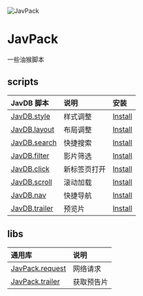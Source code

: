 ![JavPack](https://raw.githubusercontent.com/bolin-dev/JavPack/main/static/logo.png "logo")

# JavPack

一些油猴脚本

## scripts

| JavDB 脚本                                 | 说明         | 安装                                                                                         |
| :----------------------------------------- | :----------- | :------------------------------------------------------------------------------------------- |
| [JavDB.style](./javdb/style/README.md)     | 样式调整     | [Install](https://github.com/bolin-dev/JavPack/raw/main/javdb/style/JavDB.style.user.js)     |
| [JavDB.layout](./javdb/layout/README.md)   | 布局调整     | [Install](https://github.com/bolin-dev/JavPack/raw/main/javdb/layout/JavDB.layout.user.js)   |
| [JavDB.search](./javdb/search/README.md)   | 快捷搜索     | [Install](https://github.com/bolin-dev/JavPack/raw/main/javdb/search/JavDB.search.user.js)   |
| [JavDB.filter](./javdb/filter/README.md)   | 影片筛选     | [Install](https://github.com/bolin-dev/JavPack/raw/main/javdb/filter/JavDB.filter.user.js)   |
| [JavDB.click](./javdb/click/README.md)     | 新标签页打开 | [Install](https://github.com/bolin-dev/JavPack/raw/main/javdb/click/JavDB.click.user.js)     |
| [JavDB.scroll](./javdb/scroll/README.md)   | 滚动加载     | [Install](https://github.com/bolin-dev/JavPack/raw/main/javdb/scroll/JavDB.scroll.user.js)   |
| [JavDB.nav](./javdb/nav/README.md)         | 快捷导航     | [Install](https://github.com/bolin-dev/JavPack/raw/main/javdb/nav/JavDB.nav.user.js)         |
| [JavDB.trailer](./javdb/trailer/README.md) | 预览片       | [Install](https://github.com/bolin-dev/JavPack/raw/main/javdb/trailer/JavDB.trailer.user.js) |

## libs

| 通用库                                      | 说明       |
| :------------------------------------------ | :--------- |
| [JavPack.request](./libs/request/README.md) | 网络请求   |
| [JavPack.trailer](./libs/trailer/README.md) | 获取预告片 |
